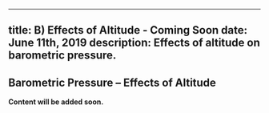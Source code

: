 -----
title: B) Effects of Altitude - Coming Soon
date:  June 11th, 2019
description: Effects of altitude on barometric pressure.
-----

## Barometric Pressure – Effects of Altitude


**Content will be added soon.**